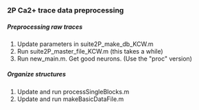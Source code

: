 

### 2P Ca2+ trace data preprocessing

##### Preprocessing raw traces
1. Update parameters in suite2P_make_db_KCW.m
2. Run suite2P_master_file_KCW.m (this takes a while)
3. Run new_main.m. Get good neurons. (Use the "proc" version)

##### Organize structures
1. Update and run processSingleBlocks.m
2. Update and run makeBasicDataFile.m